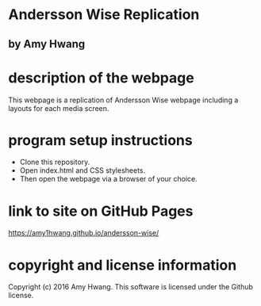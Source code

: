 # Andersson Wise Replication
## by Amy Hwang

# description of the webpage
This webpage is a replication of Andersson Wise webpage including a layouts for each media screen.

# program setup instructions
* Clone this repository.
* Open index.html and CSS stylesheets.
* Then open the webpage via a browser of your choice.


# link to site on GitHub Pages
https://amy1hwang.github.io/andersson-wise/

# copyright and license information
Copyright (c) 2016 Amy Hwang. This software is licensed under the Github license.
